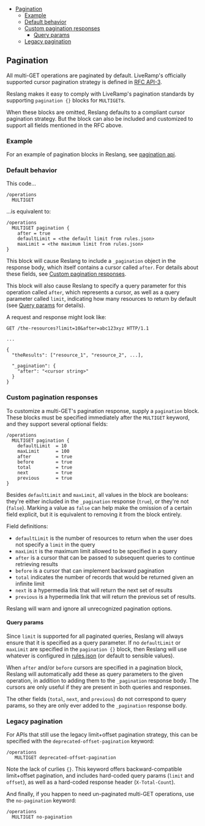 <!-- START doctoc generated TOC please keep comment here to allow auto update -->
<!-- DON'T EDIT THIS SECTION, INSTEAD RE-RUN doctoc TO UPDATE -->

-   [Pagination](#pagination)
    -   [Example](#example)
    -   [Default behavior](#default-behavior)
    -   [Custom pagination responses](#custom-pagination-responses)
        -   [Query params](#query-params)
    -   [Legacy pagination](#legacy-pagination)

<!-- END doctoc generated TOC please keep comment here to allow auto update -->

## Pagination

All multi-GET operations are paginated by default. LiveRamp's officially supported cursor pagination strategy is defined in [RFC API-3](https://liveramp.atlassian.net/wiki/spaces/CI/pages/1014498273/RFC+API-3+LiveRamp+API+Standards).

Reslang makes it easy to comply with LiveRamp's pagination standards by supporting `pagination {}` blocks for `MULTIGET`s.

When these blocks are omitted, Reslang defaults to a compliant cursor pagination strategy. But the block can also be included and customized to support all fields mentioned in the RFC above.

### Example

For an example of pagination blocks in Reslang, see [pagination api](../models/pagination/api.reslang).

### Default behavior

This code...

```
/operations
  MULTIGET
```

...is equivalent to:

```
/operations
  MULTIGET pagination {
    after = true
    defaultLimit = <the default limit from rules.json>
    maxLimit = <the maximum limit from rules.json>
}
```

This block will cause Reslang to include a `_pagination` object in the response body, which itself contains a cursor called `after`. For details about these fields, see [Custom pagination responses](#custom-pagination-responses).

This block will also cause Reslang to specify a query parameter for this operation called `after`, which represents a cursor, as well as a query parameter called `limit`, indicating how many resources to return by default (see [Query params](#query-params) for details).

A request and response might look like:

```
GET /the-resources?limit=10&after=abc123xyz HTTP/1.1

...

{
  "theResults": ["resource_1", "resource_2", ...],

  "_pagination": {
    "after": "<cursor string>"
  }
}
```

### Custom pagination responses

To customize a multi-GET's pagination response, supply a `pagination` block. These blocks must be specified immediately after the `MULTIGET` keyword, and they support several optional fields:

```
/operations
  MULTIGET pagination {
    defaultLimit  = 10
    maxLimit      = 100
    after         = true
    before        = true
    total         = true
    next          = true
    previous      = true
}
```

Besides `defaultLimit` and `maxLimit`, all values in the block are booleans: they're either included in the `_pagination` response (`true`), or they're not (`false`). Marking a value as `false` can help make the omission of a certain field explicit, but it is equivalent to removing it from the block entirely.

Field definitions:

-   `defaultLimit` is the number of resources to return when the user does not specify a `limit` in the query
-   `maxLimit` is the maximum limit allowed to be specified in a query
-   `after` is a cursor that can be passed to subsequent queries to continue retrieving results
-   `before` is a cursor that can implement backward pagination
-   `total` indicates the number of records that would be returned given an infinite limit
-   `next` is a hypermedia link that will return the next set of results
-   `previous` is a hypermedia link that will return the previous set of results.

Reslang will warn and ignore all unrecognized pagination options.

#### Query params

Since `limit` is supported for all paginated queries, Reslang will always ensure that it is specified as a query parameter. If no `defaultLimit` or `maxLimit` are specified in the `pagination {}` block, then Reslang will use whatever is configured in [rules.json](../src/library/rules.json) (or default to sensible values).

When `after` and/or `before` cursors are specified in a pagination block, Reslang will automatically add these as query parameters to the given operation, in addition to adding them to the `_pagination` response body. The cursors are only useful if they are present in both queries and responses.

The other fields (`total`, `next`, and `previous`) do not correspond to query params, so they are only ever added to the `_pagination` response body.

### Legacy pagination

For APIs that still use the legacy limit+offset pagination strategy, this can be specified with the `deprecated-offset-pagination` keyword:

```
/operations
   MULTIGET deprecated-offset-pagination
```

Note the lack of curlies `{}`. This keyword offers backward-compatible limit+offset pagination, and includes hard-coded query params (`limit` and `offset`), as well as a hard-coded response header (`X-Total-Count`).

And finally, if you happen to need un-paginated multi-GET operations, use the `no-pagination` keyword:

```
/operations
  MULTIGET no-pagination
```
